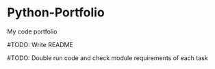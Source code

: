 # Python-Portfolio
My code portfolio

#TODO: Write README

#TODO: Double run code and check module requirements of each task
